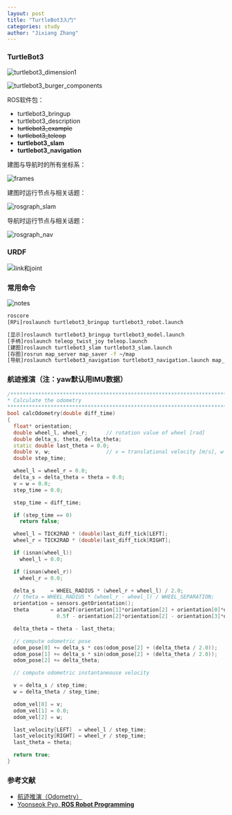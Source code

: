 ```yaml
---
layout: post
title: "TurtleBot3入门"
categories: study
author: "Jixiang Zhang"
---
```


### TurtleBot3

![turtlebot3_dimension1](https://i0.wp.com/tva1.sinaimg.cn/large/d494c514ly1gadu7xomncj20xj0o3n35.jpg)

![turtlebot3_burger_components](https://i0.wp.com/tva1.sinaimg.cn/large/d494c514ly1gadu7xvjxtj20p80n4k1g.jpg)

ROS软件包：

- turtlebot3_bringup
- turtlebot3_description
- ~~turtlebot3_example~~
- ~~turtlebot3_teleop~~
- **turtlebot3_slam**
- **turtlebot3_navigation**

建图与导航时的所有坐标系：

![frames](https://i0.wp.com/tva1.sinaimg.cn/large/d494c514ly1gafzof3psfj21t10x6wnj.jpg)

建图时运行节点与相关话题：

![rosgraph_slam](https://i0.wp.com/tva2.sinaimg.cn/large/d494c514ly1gafzodmehpj21zr0hvgpo.jpg)

导航时运行节点与相关话题：

![rosgraph_nav](https://i0.wp.com/tvax1.sinaimg.cn/large/d494c514ly1gafzoedf9yj22du1l3gyo.jpg)

### URDF

![link和joint](https://i0.wp.com/tva3.sinaimg.cn/large/d494c514ly1gaga0jeahej20m80rm0v1.jpg)

### 常用命令

![notes](https://i0.wp.com/tvax1.sinaimg.cn/large/d494c514ly1gagbbxhuupj21gb1c9tmp.jpg)

```bash
roscore
[RPi]roslaunch turtlebot3_bringup turtlebot3_robot.launch

[显示]roslaunch turtlebot3_bringup turtlebot3_model.launch
[手柄]roslaunch teleop_twist_joy teleop.launch
[建图]roslaunch turtlebot3_slam turtlebot3_slam.launch
[存图]rosrun map_server map_saver -f ~/map
[导航]roslaunch turtlebot3_navigation turtlebot3_navigation.launch map_file:=$HOME/map.yaml
```

### 航迹推演（注：yaw默认用IMU数据）

```c++
/*******************************************************************************
* Calculate the odometry
*******************************************************************************/
bool calcOdometry(double diff_time)
{
  float* orientation;
  double wheel_l, wheel_r;      // rotation value of wheel [rad]
  double delta_s, theta, delta_theta;
  static double last_theta = 0.0;
  double v, w;                  // v = translational velocity [m/s], w = rotational velocity [rad/s]
  double step_time;

  wheel_l = wheel_r = 0.0;
  delta_s = delta_theta = theta = 0.0;
  v = w = 0.0;
  step_time = 0.0;

  step_time = diff_time;

  if (step_time == 0)
    return false;

  wheel_l = TICK2RAD * (double)last_diff_tick[LEFT];
  wheel_r = TICK2RAD * (double)last_diff_tick[RIGHT];

  if (isnan(wheel_l))
    wheel_l = 0.0;

  if (isnan(wheel_r))
    wheel_r = 0.0;

  delta_s     = WHEEL_RADIUS * (wheel_r + wheel_l) / 2.0;
  // theta = WHEEL_RADIUS * (wheel_r - wheel_l) / WHEEL_SEPARATION;
  orientation = sensors.getOrientation();
  theta       = atan2f(orientation[1]*orientation[2] + orientation[0]*orientation[3],
                0.5f - orientation[2]*orientation[2] - orientation[3]*orientation[3]);

  delta_theta = theta - last_theta;

  // compute odometric pose
  odom_pose[0] += delta_s * cos(odom_pose[2] + (delta_theta / 2.0));
  odom_pose[1] += delta_s * sin(odom_pose[2] + (delta_theta / 2.0));
  odom_pose[2] += delta_theta;

  // compute odometric instantaneouse velocity

  v = delta_s / step_time;
  w = delta_theta / step_time;

  odom_vel[0] = v;
  odom_vel[1] = 0.0;
  odom_vel[2] = w;

  last_velocity[LEFT]  = wheel_l / step_time;
  last_velocity[RIGHT] = wheel_r / step_time;
  last_theta = theta;

  return true;
}
```

### 参考文献

- [航迹推演（Odometry）](https://blog.csdn.net/heyijia0327/article/details/47021861)
- [Yoonseok Pyo, **ROS Robot Programming**](http://community.robotsource.org/t/download-the-ros-robot-programming-book-for-free/51)
